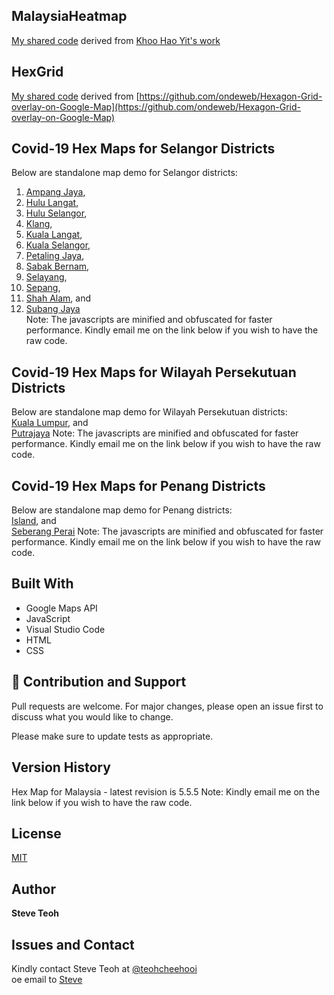 ﻿## MalaysiaHeatmap
[My shared code](http://steveteoh.github.io/MalaysiaHeatMap) derived from [Khoo Hao Yit's work](https://github.com/KhooHaoYit/KhooHaoYit.github.io/tree/main/Covid19%20Malaysia%20Heatmap)

## HexGrid
[My shared code](http://steveteoh.github.io/HexGrid) derived from [https://github.com/ondeweb/Hexagon-Grid-overlay-on-Google-Map](https://github.com/ondeweb/Hexagon-Grid-overlay-on-Google-Map) 

## Covid-19 Hex Maps for Selangor Districts
Below are standalone map demo for Selangor districts: <br>
1. [Ampang Jaya](http://steveteoh.github.io/AmpangJaya/), <br>
2. [Hulu Langat](http://steveteoh.github.io/HuluLangat/), <br>
3. [Hulu Selangor](http://steveteoh.github.io/HuluSelangor/), <br>
4. [Klang](http://steveteoh.github.io/Klang/), <br>
5. [Kuala Langat](http://steveteoh.github.io/KualaLangat/), <br>
6. [Kuala Selangor](http://steveteoh.github.io/KualaSelangor/), <br>
7. [Petaling Jaya](http://steveteoh.github.io/PetalingJaya/), <br>
8. [Sabak Bernam](http://steveteoh.github.io/SabakBernam), <br>
9. [Selayang](http://steveteoh.github.io/Selayang/), <br>
10. [Sepang](http://steveteoh.github.io/Sepang/), <br>
11. [Shah Alam](http://steveteoh.github.io/ShahAlam/), and  <br>
12. [Subang Jaya](http://steveteoh.github.io/SubangJayaNew/) <br>
Note: The javascripts are minified and obfuscated for faster performance. Kindly email me on the link below if you wish to have the raw code. 

## Covid-19 Hex Maps for Wilayah Persekutuan Districts
Below are standalone map demo for Wilayah Persekutuan districts: <br>
[Kuala Lumpur](http://steveteoh.github.io/KualaLumpur), and  <br>
[Putrajaya](http://steveteoh.github.io/Putrajaya)
Note: The javascripts are minified and obfuscated for faster performance. Kindly email me on the link below if you wish to have the raw code. 

## Covid-19 Hex Maps for Penang Districts
Below are standalone map demo for Penang districts: <br>
[Island](http://steveteoh.github.io/Penang/island.html), and  <br>
[Seberang Perai](http://steveteoh.github.io/Penang/perai.html)
Note: The javascripts are minified and obfuscated for faster performance. Kindly email me on the link below if you wish to have the raw code. 

## Built With

- Google Maps API
- JavaScript
- Visual Studio Code
- HTML
- CSS

## 🤝 Contribution and Support
Pull requests are welcome. For major changes, please open an issue first to discuss what you would like to change.

Please make sure to update tests as appropriate.

## Version History
Hex Map for Malaysia - latest revision is 5.5.5
Note: Kindly email me on the link below if you wish to have the raw code. 

## License
[MIT](https://steveteoh.github.io/LICENSE)

## Author
**Steve Teoh**

## Issues and Contact
Kindly contact Steve Teoh at [@teohcheehooi](https://twitter.com/teohcheehooi) <br>
 oe email to [Steve](mailto:chteoh@1utar.my?subject=Map "Map")